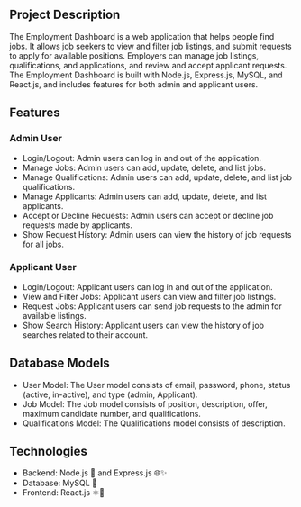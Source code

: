 ## Project Description

The Employment Dashboard is a web application that helps people find jobs. It allows job seekers to view and filter job listings, and submit requests to apply for available positions. Employers can manage job listings, qualifications, and applications, and review and accept applicant requests. The Employment Dashboard is built with Node.js, Express.js, MySQL, and React.js, and includes features for both admin and applicant users.

## Features

### Admin User

- Login/Logout: Admin users can log in and out of the application.
- Manage Jobs: Admin users can add, update, delete, and list jobs.
- Manage Qualifications: Admin users can add, update, delete, and list job qualifications.
- Manage Applicants: Admin users can add, update, delete, and list applicants.
- Accept or Decline Requests: Admin users can accept or decline job requests made by applicants.
- Show Request History: Admin users can view the history of job requests for all jobs.

### Applicant User

- Login/Logout: Applicant users can log in and out of the application.
- View and Filter Jobs: Applicant users can view and filter job listings.
- Request Jobs: Applicant users can send job requests to the admin for available listings.
- Show Search History: Applicant users can view the history of job searches related to their account.

## Database Models

- User Model: The User model consists of email, password, phone, status (active, in-active), and type (admin, Applicant).
- Job Model: The Job model consists of position, description, offer, maximum candidate number, and qualifications.
- Qualifications Model: The Qualifications model consists of description.

## Technologies

- Backend: Node.js 🚀 and Express.js 🌐✨
- Database: MySQL 🐬
- Frontend: React.js ⚛️🔵

